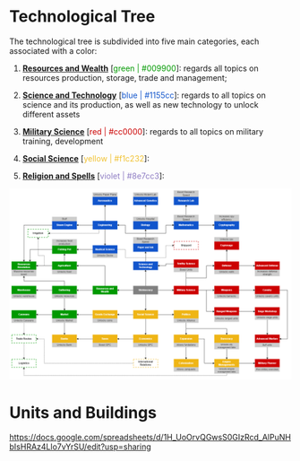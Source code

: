 # Technological Tree

The technological tree is subdivided into five main categories, each associated with a color:
1. <ins>**Resources and Wealth**</ins> 
[<span style="color:#009900">green | #009900</span>]: regards all topics on resources production, storage, trade and management;

2. <ins>**Science and Technology**</ins> [<span style="color:#1155cc">blue | #1155cc</span>]: regards to all topics on science and its production, as well as new technology to unlock different assets

3. <ins>**Military Science**</ins> [<span style="color:#cc0000">red | #cc0000</span>]: regards to all topics on military training, development

4. <ins>**Social Science**</ins> [<span style="color:#f1c232">yellow | #f1c232</span>]:

5. <ins>**Religion and Spells**</ins> [<span style="color:#8e7cc3">violet | #8e7cc3</span>]:

![TechTree](../assets/TechTree.v0.0-TechTree.png)


# Units and Buildings

https://docs.google.com/spreadsheets/d/1H_UoOrvQGwsS0GIzRcd_AlPuNHbIsHRAz4Llo7vYrSU/edit?usp=sharing
